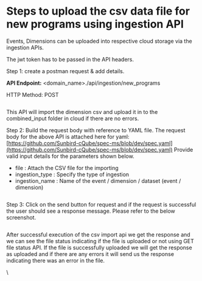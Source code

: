 # Steps to upload the csv data file for new programs using ingestion API

Events, Dimensions  can be uploaded  into respective cloud storage  via the ingestion APIs.

The jwt token has to be passed in the API headers.



Step 1: create a postman request & add details.



**API Endpoint:** \<domain\_name>./api/ingestion/new\_programs

HTTP Method: POST

<figure><img src="https://lh6.googleusercontent.com/OHL57vDrOaOhCviKFIXlpsJqkoEGQPdlrGbFpM2PqjQJm6ha1M_qu9mNqKna6cqk-Vz-A5i9qomtPwPA9kbQNKOwdaLPEEiChL1GCLUpvDYzogHPb7TZOec4tNJDsS6paA-ftYJ0IokdrbEajIFvxQ0" alt=""><figcaption></figcaption></figure>

This API will import the dimension csv and upload it in to the combined\_input folder in cloud if there are no errors.&#x20;

Step 2: Build the request body with reference to YAML file. The request body for the above API is attached here for yaml:[ ](https://github.com/Sunbird-cQube/spec-ms/blob/march-release/spec.yaml)[https://github.com/Sunbird-cQube/spec-ms/blob/dev/spec.yaml](https://github.com/Sunbird-cQube/spec-ms/blob/dev/spec.yaml) Provide valid input details for the parameters shown below.

* file : Attach the CSV file for the importing
* ingestion\_type : Specify the type of ingestion
* ingestion\_name : Name of the event / dimension / dataset (event / dimension)

<figure><img src="https://lh4.googleusercontent.com/PcGL1t0rRHf5LaniuAbraKLxf2DI-3RC0DUgYvk2cdcfN5llUEJattQzq0xZcF-5xi9GIaz0WzhiBnXB0TV-9DUCtBqKHczGdYx9TezZ85MYB0oP-2mBozUZT-EWLvnO8tcmG6cvlcHqbJCa8VYKvxg" alt=""><figcaption></figcaption></figure>



Step 3: Click on the send button for request and if the request is successful the user should see a response message. Please refer to the below screenshot.

<figure><img src="https://lh6.googleusercontent.com/najKRUWW6OvJuevXHdj6rZJ2aQZhbeZesXEWNwfws1xXuOBI-R-VVzEDPplQYtqppHaVWOCB65Hl57STd5_83Mbnj0xSoZSa90eIO9VSv7OJEsfCMJl2MQJRtXCHR9L6xiCNgzfiS0UUmPp11JI7MzQ" alt=""><figcaption></figcaption></figure>

After successful execution of the csv import api we get the response and we can see the file status indicating if the file is uploaded or not using GET file status API. If the file is successfully uploaded we will get the response as uploaded and if there are any errors it will send us the response indicating there was an error in the file.

\
